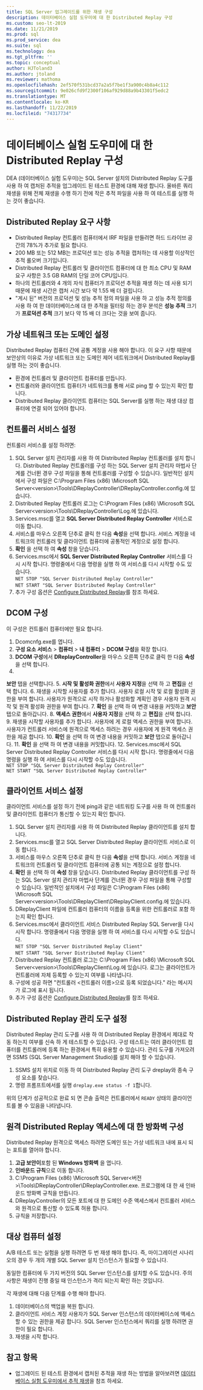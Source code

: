 ```yaml
---
title: SQL Server 업그레이드를 위한 재생 구성
description: 데이터베이스 실험 도우미에 대 한 Distributed Replay 구성
ms.custom: seo-lt-2019
ms.date: 11/21/2019
ms.prod: sql
ms.prod_service: dea
ms.suite: sql
ms.technology: dea
ms.tgt_pltfrm: ''
ms.topic: conceptual
author: HJToland3
ms.author: jtoland
ms.reviewer: mathoma
ms.openlocfilehash: 2ef570f531bcd37a2a5f7be1f3a900c4b8a4c112
ms.sourcegitcommit: 9e026cfd9f2300f106af929d88a9b43301f5edc2
ms.translationtype: MT
ms.contentlocale: ko-KR
ms.lasthandoff: 11/22/2019
ms.locfileid: "74317734"
---
```

# <a name="configure-distributed-replay-for-database-experimentation-assistant"></a>데이터베이스 실험 도우미에 대 한 Distributed Replay 구성

DEA (데이터베이스 실험 도우미)는 SQL Server 설치의 Distributed Replay 도구를 사용 하 여 캡처된 추적을 업그레이드 된 테스트 환경에 대해 재생 합니다. 올바른 쿼리 재생을 위해 전체 재생을 수행 하기 전에 작은 추적 파일을 사용 하 여 테스트를 실행 하는 것이 좋습니다.

## <a name="distributed-replay-requirements"></a>Distributed Replay 요구 사항

- Distributed Replay 컨트롤러 컴퓨터에서 IRF 파일을 만들려면 하드 드라이브 공간의 78%가 추가로 필요 합니다.
- 200 MB 또는 512 MB는 프로덕션 또는 성능 추적을 캡처하는 데 사용할 이상적인 추적 롤오버 크기입니다.
- Distributed Replay 컨트롤러 및 클라이언트 컴퓨터에 대 한 최소 CPU 및 RAM 요구 사항은 3.5 GB RAM의 단일 코어 CPU입니다.
- 하나의 컨트롤러와 4 개의 자식 컴퓨터가 프로덕션 추적을 재생 하는 데 사용 되기 때문에 재생 시간은 캡처 시간 보다 약 1.55 배 더 걸립니다.
- "게시 된" 버전의 프로덕션 및 성능 추적 정의 파일을 사용 하 고 성능 추적 정의를 사용 하 여 한 데이터베이스에 대 한 추적을 필터링 하는 경우 분석은 **성능 추적** 크기가 **프로덕션 추적** 크기 보다 약 15 배 더 크다는 것을 보여 줍니다.

## <a name="set-up-a-virtual-network-or-domain"></a>가상 네트워크 또는 도메인 설정

Distributed Replay 컴퓨터 간에 공통 계정을 사용 해야 합니다. 이 요구 사항 때문에 보안상의 이유로 가상 네트워크 또는 도메인 제어 네트워크에서 Distributed Replay를 실행 하는 것이 좋습니다.

- 환경에 컨트롤러 및 클라이언트 컴퓨터를 만듭니다.
- 컨트롤러와 클라이언트 컴퓨터가 네트워크를 통해 서로 ping 할 수 있는지 확인 합니다.
- Distributed Replay 클라이언트 컴퓨터는 SQL Server를 실행 하는 재생 대상 컴퓨터에 연결 되어 있어야 합니다.

## <a name="set-up-the-controller-service"></a>컨트롤러 서비스 설정

컨트롤러 서비스를 설정 하려면:

1. SQL Server 설치 관리자를 사용 하 여 Distributed Replay 컨트롤러를 설치 합니다. Distributed Replay 컨트롤러를 구성 하는 SQL Server 설치 관리자 마법사 단계를 건너뛴 경우 구성 파일을 통해 컨트롤러를 구성할 수 있습니다. 일반적인 설치에서 구성 파일은 C:\Program Files (x86) \Microsoft SQL Server\<version\>\Tools\DReplayController\DReplayController.config.에 있습니다.
2. Distributed Replay 컨트롤러 로그는 C:\Program Files (x86) \Microsoft SQL Server\<version\>\Tools\DReplayController\Log.에 있습니다.
3. Services.msc를 열고 **SQL Server Distributed Replay Controller** 서비스로 이동 합니다.
4. 서비스를 마우스 오른쪽 단추로 클릭 한 다음 **속성**을 선택 합니다. 서비스 계정을 네트워크의 컨트롤러 및 클라이언트 컴퓨터에 공통적인 계정으로 설정 합니다.
5. **확인** 을 선택 하 여 **속성** 창을 닫습니다.
6. Services.msc에서 **SQL Server Distributed Replay Controller** 서비스를 다시 시작 합니다. 명령줄에서 다음 명령을 실행 하 여 서비스를 다시 시작할 수도 있습니다.<br/>
   `NET STOP "SQL Server Distributed Replay Controller"`<br/>
   `NET START "SQL Server Distributed Replay Controller"`
7. 추가 구성 옵션은 [Configure Distributed Replay](https://docs.microsoft.com/sql/tools/distributed-replay/configure-distributed-replay)를 참조 하세요.

## <a name="configure-dcom"></a>DCOM 구성

이 구성은 컨트롤러 컴퓨터에만 필요 합니다.

1. Dcomcnfg.exe를 엽니다.
2. **구성 요소 서비스** > **컴퓨터** > **내 컴퓨터** > **DCOM 구성**을 확장 합니다.
3. **DCOM 구성**에서 **DReplayController**을 마우스 오른쪽 단추로 클릭 한 다음 **속성**을 선택 합니다.
4. 
  **보안** 탭을 선택합니다.
5. **시작 및 활성화 권한**에서 **사용자 지정**을 선택 하 고 **편집**을 선택 합니다.
6. 재생을 시작할 사용자를 추가 합니다. 사용자 로컬 시작 및 로컬 활성화 권한을 부여 합니다. 사용자가 원격으로 시작 하거나 활성화할 계획인 경우 사용자 원격 시작 및 원격 활성화 권한을 부여 합니다.
7. **확인** 을 선택 하 여 변경 내용을 커밋하고 **보안** 탭으로 돌아갑니다.
8. **액세스 권한**에서 **사용자 지정**을 선택 하 고 **편집**을 선택 합니다.
9. 재생을 시작할 사용자를 추가 합니다. 사용자에 게 로컬 액세스 권한을 부여 합니다. 사용자가 컨트롤러 서비스에 원격으로 액세스 하려는 경우 사용자에 게 원격 액세스 권한을 제공 합니다.
10. **확인** 을 선택 하 여 변경 내용을 커밋하고 **보안** 탭으로 돌아갑니다.
11. **확인** 을 선택 하 여 변경 내용을 커밋합니다.
12. Services.msc에서 SQL Server Distributed Replay Controller 서비스를 다시 시작 합니다. 명령줄에서 다음 명령을 실행 하 여 서비스를 다시 시작할 수도 있습니다.<br/>
   `NET STOP "SQL Server Distributed Replay Controller"`<br/>
   `NET START "SQL Server Distributed Replay Controller"`

## <a name="set-up-the-client-service"></a>클라이언트 서비스 설정

클라이언트 서비스를 설정 하기 전에 ping과 같은 네트워킹 도구를 사용 하 여 컨트롤러 및 클라이언트 컴퓨터가 통신할 수 있는지 확인 합니다.

1. SQL Server 설치 관리자를 사용 하 여 Distributed Replay 클라이언트를 설치 합니다.
2. Services.msc를 열고 SQL Server Distributed Replay 클라이언트 서비스로 이동 합니다.
3. 서비스를 마우스 오른쪽 단추로 클릭 한 다음 **속성**을 선택 합니다. 서비스 계정을 네트워크의 컨트롤러 및 클라이언트 컴퓨터에 공통 되는 계정으로 설정 합니다.
4. **확인** 을 선택 하 여 **속성** 창을 닫습니다. Distributed Replay 클라이언트를 구성 하는 SQL Server 설치 관리자 마법사 단계를 건너뛴 경우 구성 파일을 통해 구성할 수 있습니다. 일반적인 설치에서 구성 파일은 C:\Program Files (x86) \Microsoft SQL Server\<version\>\Tools\DReplayClient\DReplayClient.config.에 있습니다.
5. DReplayClient 파일에 컨트롤러 컴퓨터의 이름을 등록을 위한 컨트롤러로 포함 하는지 확인 합니다.
6. Services.msc에서 클라이언트 서비스 Distributed Replay SQL Server을 다시 시작 합니다. 명령줄에서 다음 명령을 실행 하 여 서비스를 다시 시작할 수도 있습니다.<br/>
    `NET STOP "SQL Server Distributed Replay Client"`<br/>
    `NET START "SQL Server Distributed Replay Client"`
7. Distributed Replay 컨트롤러 로그는 C:\Program Files (x86) \Microsoft SQL Server\<version\>\Tools\DReplayClient\Log.에 있습니다. 로그는 클라이언트가 컨트롤러에 자체 등록할 수 있는지 여부를 나타냅니다.
8. 구성에 성공 하면 "컨트롤러 <컨트롤러 이름\>으로 등록 되었습니다." 라는 메시지가 로그에 표시 됩니다.
9. 추가 구성 옵션은 [Configure Distributed Replay](https://docs.microsoft.com/sql/tools/distributed-replay/configure-distributed-replay)를 참조 하세요.

## <a name="set-up-distributed-replay-administration-tools"></a>Distributed Replay 관리 도구 설정

Distributed Replay 관리 도구를 사용 하 여 Distributed Replay 환경에서 제대로 작동 하는지 여부를 신속 하 게 테스트할 수 있습니다. 구성 테스트는 여러 클라이언트 컴퓨터를 컨트롤러에 등록 하는 환경에서 특히 유용할 수 있습니다. 관리 도구를 가져오려면 SSMS (SQL Server Management Studio)를 설치 해야 할 수 있습니다.

1. SSMS 설치 위치로 이동 하 여 Distributed Replay 관리 도구 dreplay와 종속 구성 요소를 찾습니다.
2. 명령 프롬프트에서를 실행 `dreplay.exe status -f 1`합니다.

위의 단계가 성공적으로 완료 되 면 콘솔 출력은 컨트롤러에서 `READY` 상태의 클라이언트를 볼 수 있음을 나타냅니다.

## <a name="configure-the-firewall-for-remote-distributed-replay-access"></a>원격 Distributed Replay 액세스에 대 한 방화벽 구성

Distributed Replay 원격으로 액세스 하려면 도메인 또는 가상 네트워크 내에 표시 되는 포트를 열어야 합니다.

1. **고급 보안이**포함 된 **Windows 방화벽** 을 엽니다.
2. **인바운드 규칙**으로 이동 합니다.
3. C:\Program Files (x86) \Microsoft SQL Server\<버전\>\Tools\DReplayController\DReplayController.exe. 프로그램에 대 한 새 인바운드 방화벽 규칙을 만듭니다.
4. DReplayController의 모든 포트에 대 한 도메인 수준 액세스에서 컨트롤러 서비스와 원격으로 통신할 수 있도록 허용 합니다.
5. 규칙을 저장합니다.

## <a name="set-up-target-computers"></a>대상 컴퓨터 설정

A/B 테스트 또는 실험을 실행 하려면 두 번 재생 해야 합니다. 즉, 마이그레이션 시나리오의 경우 두 개의 개별 SQL Server 설치 인스턴스가 필요할 수 있습니다.

동일한 컴퓨터에 두 가지 버전의 SQL Server 인스턴스를 설치할 수도 있습니다. 주의 사항은 재생이 진행 중일 때 인스턴스가 격리 되는지 확인 하는 것입니다.

각 재생에 대해 다음 단계를 수행 해야 합니다.

1. 데이터베이스의 백업을 복원 합니다.
2. 클라이언트 서비스 계정 사용자가 SQL Server 인스턴스의 데이터베이스에 액세스할 수 있는 권한을 제공 합니다. SQL Server 인스턴스에서 쿼리를 실행 하려면 권한이 필요 합니다.
3. 재생을 시작 합니다.

## <a name="see-also"></a>참고 항목

- 업그레이드 된 테스트 환경에서 캡처된 추적을 재생 하는 방법을 알아보려면 [데이터베이스 실험 도우미에서 추적 재생](database-experimentation-assistant-replay-trace.md)을 참조 하세요.
